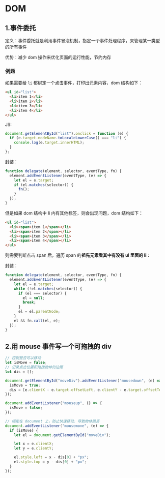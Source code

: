 # DOM

## 1.事件委托

定义：事件委托就是利用事件冒泡机制，指定一个事件处理程序，来管理某一类型的所有事件

优势：减少 dom 操作来优化页面的运行性能，节约内存

### 例题

如果需要给 `li` 都绑定一个点击事件，打印出元素内容，dom 结构如下：

```html
<ul id="list">
  <li>item 1</li>
  <li>item 2</li>
  <li>item 3</li>
  <li>item 4</li>
</ul>
```

JS:

```js
document.getElementById("list").onclick = function (e) {
  if (e.target.nodeName.toLocaleLowerCase() === "li") {
    console.log(e.target.innerHTML);
  }
};
```

封装：

```js
function delegate(element, selector, eventType, fn) {
  element.addEventListener(eventType, (e) => {
    let el = e.target;
    if (el.matches(selector)) {
      fn();
    }
  });
}
```

但是如果 dom 结构中 li 内有其他标签，则会出现问题，dom 结构如下：

```html
<ul id="list">
  <li><span>item 1</span></li>
  <li><span>item 2</span></li>
  <li><span>item 3</span></li>
  <li><span>item 4</span></li>
</ul>
```

则需要判断点击 span 后，遍历 span 的**祖先元素看其中有没有 ul 里面的 li**：

封装：

```js
function delegate(element, selector, eventType, fn) {
  element.addEventListener(eventType, (e) => {
    let el = e.target;
    while (!el.matches(selector)) {
      if (el === selector) {
        el = null;
        break;
      }
      el = el.parentNode;
    }
    el && fn.call(el, e);
  });
}
```

## 2.用 mouse 事件写一个可拖拽的 div

```js
// 控制是否可以移动
let isMove = false;
// 记录点击位置和拖拽物体的边距
let dis = [];

document.getElementById("moveDiv").addEventListener("mousedown", (e) => {
  isMove = true;
  dis = [e.clientX - e.target.offsetLeft, e.clientY - e.target.offsetTop];
});

document.addEventListener("mouseup", () => {
  isMove = false;
});

// 绑定在 document 上，防止快速移动，导致物体跟丢
document.addEventListener("mousemove", (e) => {
  if (isMove) {
    let el = document.getElementById("moveDiv");

    let x = e.clientX;
    let y = e.clientY;

    el.style.left = x - dis[0] + "px";
    el.style.top = y - dis[0] + "px";
  }
});
```
